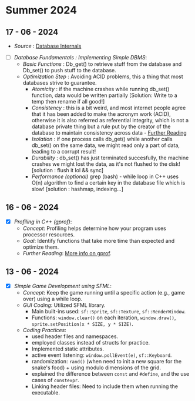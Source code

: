 # Summer 2024

## 17 - 06 - 2024
- *Source* : [Database Internals](https://www.databass.dev)
- [ ] *Database Fundamentals : Implementing Simple DBMS*:
  - *Basic Functions* : Db_get() to retrieve stuff from the database and Db_set() to push stuff to the database.
  - *Optimization Step* : Avoiding ACID problems, this a thing that most databases strive to guarantee.
    - *Atomicity* : if the machine crashes while running db_set() function, data would be written partially [Solution: Write to a temp then rename if all good!]
    - *Consistency* : this is a bit weird, and most internet people agree that it has been added to make the acronym work (ACID), otherwise it is also referred as referential integrity, which  is not a database private thing but a rule put by the creator of the database to maintain consistency across data - [Further Reading](https://www.freecodecamp.org/news/acid-databases-explained/#what-does-consistency-mean) 
    - *Isolation* : if one process calls db_get() while another calls db_set() on the same data, we might read only a part of data, leading to a corrupt result!
    - *Durability* : db_set() has just terminated succesfully, the machine crashes we might lost the data, as it's not flushed to the disk! [solution : flush it lol && sync]
    - *Performance (optional)* grep (bash) - while loop in C++ uses O(n) algorithm to find a certain key in the database file which is slow! [solution : hashmap, indexing...]

## 16 - 06 - 2024
- [x] *Profiling in C++ (gprof)*:
  - *Concept*: Profiling helps determine how your program uses processor resources.
  - *Goal*: Identify functions that take more time than expected and optimize them.
  - *Further Reading*: [More info on gprof](https://web.cecs.pdx.edu/~karavan/perf/book_gprof.html).

## 13 - 06 - 2024
- [x] *Simple Game Development using SFML*: 
  - *Concept*: Keep the game running until a specific action (e.g., game over) using a while loop.
  - *GUI Coding*: Utilized SFML library.
    - Main built-ins used: `sf::Sprite`, `sf::Texture`, `sf::RenderWindow`.
    - Functions: `window.clear()` on each iteration, `window.draw()`, `sprite.setPosition(x * SIZE, y * SIZE)`.
  - *Coding Practices*: 
    - used header files and namespaces.
    - employed classes instead of structs for practice.
    - Implemented static attributes.
    - active event listening: `window.pollEvent(e)`, `sf::Keyboard`.
    - randomization: `rand()` (when need to init a new square for the snake's food) + using modulo dimensions of the grid.
    - explained the difference between `const` and `#define`, and the use cases of `constexpr`.
    - Linking header files: Need to include them when running the executable.
